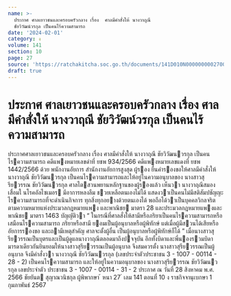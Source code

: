 ```yaml
---
name: >-
  ประกาศ ศาลเยาวชนและครอบครัวกลาง เรื่อง  ศาลมีคำสั่งให้ นางวาฤณี 
  ชัยวิวัฒน์วรกุล เป็นคนไร้ความสามารถ
date: '2024-02-01'
category: ง
volume: 141
section: 10
page: 27
source: 'https://ratchakitcha.soc.go.th/documents/141D010N0000000002700.pdf'
draft: true
---
```


# ประกาศ ศาลเยาวชนและครอบครัวกลาง เรื่อง  ศาลมีคำสั่งให้ นางวาฤณี  ชัยวิวัฒน์วรกุล เป็นคนไร้ความสามารถ

ประกาศศาลเยาวชนและครอบครัวกลาง เรื่อง ศาลมีคําสั่งให้ นางวาฤณี ชัยวิวัฒนวรกุล เป็นคนไรความสามารถ คดีแพงหมายเลขดําที่ ยชพ 934/2566 คดีแพงหมายเลขแดงที่ ยชพ 1442/2566 ด้วย พนักงานอัยการ สํานักงานอัยการสูงสุด ผู้รอง ยื่นคํารองขอให้ศาลมีคําสั่งให้ นางวาฤณี ชัยวิวัฒนวรกุล เป็นคนไรความสามารถและให้อยู่ในความอนุบาลของ นางสาวสุรียวรรณ ชัยวิวัฒนวรกุล ศาลไตสวนพยานหลักฐานของผู้รองแล้ว เห็นวา นางวาฤณีสมองเสื่อมใ นโรคอัลไซเมอร มีอาการหลงลืม ชวยเหลือตนเองไม่ได้ แสดงวาเป็นคนไม่มีสติสัมปชัญญะไรความสามารถที่จะดําเนินกิจการ ทุกสิ่งทุกอยางด้วยตนเองได้ พอถือได้วาเป็นบุคคลวิกลจริตตามความหมายแห่งประมวลกฎหมายแพง และพาณิชย มาตรา 28 และประมวลกฎหมายแพงและพาณิชย มาตรา 1463 บัญญัติวา “ ในกรณีที่ศาลสั่งให้สามีหรือภริยาเป็นคนไรความสามารถหรือเสมือนไรความสามารถ ภริยาหรือสามี ยอมเป็นผู้อนุบาลหรือผู้พิทักษ์ แต่เมื่อผู้มีสวนได้เสียหรืออัยการรองขอ และถามีเหตุสําคัญ ศาลจะตั้งผู้อื่น เป็นผู้อนุบาลหรือผู้พิทักษ์ก็ได้ ” เมื่อนางสาวสุรียวรรณเป็นบุตรและเป็นผู้ดูแลนางวาฤณีตลอดมาถึงปจจุบัน อีกทั้งบิดาและพี่นองรวมบิดามารดาเดียวกันยินยอมให้นางสาวสุรียวรรณเป็นผู้อนุบาล จึงสมควรตั้ง นางสาวสุรียวรรณเป็นผู้อนุบาล จึงมีคําสั่งวา นางวาฤณี ชัยวิวัฒนวรกุล (เลขประจําตัวประชาชน 3 - 1007 - 00114 - 28 - 2) เป็นคนไรความสามารถ และให้อยู่ในความอนุบาลของ นางสาวสุรียวรรณ ชัยวิวัฒนวรกุล เลขประจําตัว ประชาชน 3 - 1007 - 00114 - 31 - 2 ประกาศ ณ วันที่ 28 สิงหาคม พ.ศ. 2566 ชัยยันต สุญาณวนิชกุล ผู้พิพากษา ้ หนา 27 ่ เลม 141 ตอนที่ 10 ง ราชกิจจานุเบกษา 1 กุมภาพันธ์ 2567
